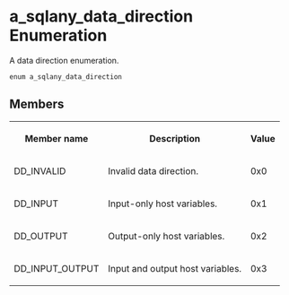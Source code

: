 <!-- loio9cf1bdc0a7d31014b618f28213733456 -->

# a\_sqlany\_data\_direction Enumeration

A data direction enumeration.



```
enum a_sqlany_data_direction
```



## Members


<table>
<tr>
<th valign="top">

Member name



</th>
<th valign="top">

Description



</th>
<th valign="top">

Value



</th>
</tr>
<tr>
<td valign="top">

DD\_INVALID



</td>
<td valign="top">

Invalid data direction.



</td>
<td valign="top">

0x0



</td>
</tr>
<tr>
<td valign="top">

DD\_INPUT



</td>
<td valign="top">

Input-only host variables.



</td>
<td valign="top">

0x1



</td>
</tr>
<tr>
<td valign="top">

DD\_OUTPUT



</td>
<td valign="top">

Output-only host variables.



</td>
<td valign="top">

0x2



</td>
</tr>
<tr>
<td valign="top">

DD\_INPUT\_OUTPUT



</td>
<td valign="top">

Input and output host variables.



</td>
<td valign="top">

0x3



</td>
</tr>
</table>


